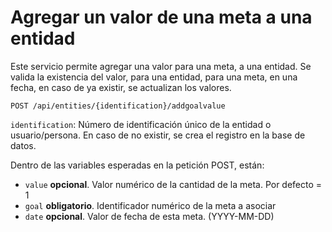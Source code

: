 # Agregar un valor de una meta a una entidad

Este servicio permite agregar una valor para una meta, a una entidad. 
Se valida la existencia del valor, para una entidad, para una meta, en una fecha, en caso de ya existir, 
se actualizan los valores.

`POST /api/entities/{identification}/addgoalvalue`

`identification`: Número de identificación único de la entidad o usuario/persona. 
En caso de no existir, se crea el registro en la base de datos.

Dentro de las variables esperadas en la petición POST, están:

- `value` **opcional**. Valor numérico de la cantidad de la meta. Por defecto = 1
- `goal` **obligatorio**. Identificador numérico de la meta a asociar
- `date` **opcional**. Valor de fecha de esta meta. (YYYY-MM-DD)
